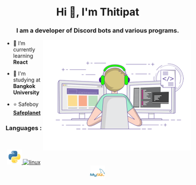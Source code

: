 <h1 align="center">Hi 👋, I'm Thitipat </h1>
<h3 align="center">I am a developer of Discord bots and various programs.</h3>
<img align="right" alt="Coding" width="400" src="https://raw.githubusercontent.com/devSouvik/devSouvik/master/gif3.gif">

- 🌱 I’m currently learning **React**
  
- 💎 I'm studying at **Bangkok University**

- ⭐ Safeboy [**Safeplanet**](https://www.youtube.com/watch?v=4xvSFYbVa0U)

<h3 align="center">Languages :</h3>
 <br>
 <p align="center">
  <a href="https://www.python.org" target="_blank">
    <img src="https://raw.githubusercontent.com/devicons/devicon/master/icons/python/python-original.svg" alt="python" width="40" height="40" />
  </a>
  <a href="https://nodejs.org/" target="_blank">
    <img src="https://nodejs.org/static/images/logo.svg" alt="linux" width="40" height="40" />
  </a>
  <a href="https://www.mysql.com/" target="_blank">
    <img src="https://raw.githubusercontent.com/devicons/devicon/master/icons/mysql/mysql-original-wordmark.svg" alt="mysql" width="40" height="40" />
  </a>
</p>
